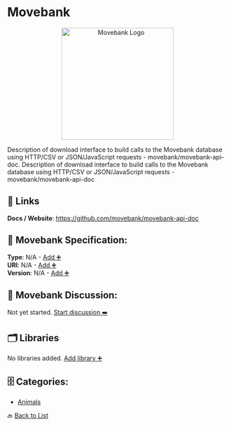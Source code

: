 # Movebank
<p align="center">
    <img width="256" src="https://raw.githubusercontent.com/apis-list/apis-list/main/apis/movebank/logo_256x256.png" alt="Movebank Logo"/>
</p>
Description of download interface to build calls to the Movebank database using HTTP/CSV or JSON/JavaScript requests - movebank/movebank-api-doc. Description of download interface to build calls to the Movebank database using HTTP/CSV or JSON/JavaScript requests - movebank/movebank-api-doc

##  🔗 Links
**Docs / Website**: https://github.com/movebank/movebank-api-doc

## 🧬 Movebank Specification:
**Type**: N/A - [Add ➕](https://github.com/apis-list/apis-list/edit/main/apis.yaml#L12651)  
**URI**: N/A - [Add ➕](https://github.com/apis-list/apis-list/edit/main/apis.yaml#L12651)  
**Version**: N/A - [Add ➕](https://github.com/apis-list/apis-list/edit/main/apis.yaml#L12651)

## 💬 Movebank Discussion:
Not yet started. [Start discussion ➡️](https://github.com/apis-list/apis-list/discussions/new)

## 🗂️ Libraries

No libraries added. [Add library ➕](https://github.com/apis-list/apis-list/edit/main/apis.yaml#L12651)    


## 🗄️ Categories:
- [Animals](https://github.com/apis-list/apis-list#animals-)

🔙  [Back to List](https://github.com/apis-list/apis-list)
